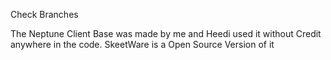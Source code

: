Check Branches


The Neptune Client Base was made by me and Heedi used it without Credit anywhere in the code.
SkeetWare is a Open Source Version of it
